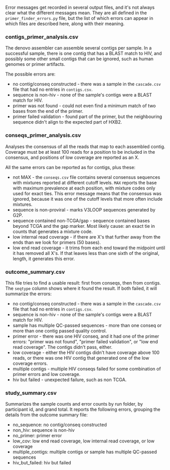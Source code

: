 Error messages get recorded in several output files, and it's not always clear
what the different messages mean. They are all defined in the
`primer_finder_errors.py` file, but the list of which errors can appear in which
files are described here, along with their meaning.

### contigs_primer_analysis.csv
The denovo assembler can assemble several contigs per sample. In a successful
sample, there is one contig that has a BLAST match to HIV, and possibly some
other small contigs that can be ignored, such as human genomes or primer
artifacts.

The possible errors are:
* no contig/conseq constructed - there was a sample in the `cascade.csv` file
  that had no entries in `contigs.csv`.
* sequence is non-hiv - none of the sample's contigs were a BLAST match for HIV.
* primer was not found - could not even find a minimum match of two bases from
  the end of the primer.
* primer failed validation - found part of the primer, but the neighbouring
  sequence didn't align to the expected part of HXB2.

### conseqs_primer_analysis.csv
Analyses the consensus of all the reads that map to each assembled contig.
Coverage must be at least 100 reads for a position to be included in the
consensus, and positions of low coverage are reported as an X.

All the same errors can be reported as for contigs, plus these:
* not MAX - the `conseqs.csv` file contains several consensus sequences with
  mixtures reported at different cutoff levels. `MAX` reports the base with
  maximum prevalence at each position, with mixture codes only used for exact
  ties. This error message means that the consensus was ignored, because it was
  one of the cutoff levels that more often include mixtures.
* sequence is non-proviral - marks V3LOOP sequences generated by G2P.
* sequence contained non-TCGA/gap - sequence contained bases beyond TCGA and the
  gap marker. Most likely cause: an exact tie in counts that generates a mixture
  code.
* low internal read coverage - if there are X's that further away from the ends
  than we look for primers (50 bases).
* low end read coverage - it trims from each end toward the midpoint until it
  has removed all X's. If that leaves less than one sixth of the original,
  length, it generates this error.

### outcome_summary.csv
This file tries to find a usable result: first from conseqs, then from contigs.
The `seqtype` column shows where it found the result. If both failed, it will
summarize the errors:
* no contig/conseq constructed - there was a sample in the `cascade.csv` file
  that had no entries in `contigs.csv`.
* sequence is non-hiv - none of the sample's contigs were a BLAST match for HIV.
* sample has multiple QC-passed sequences - more than one conseq or more than
  one contig passed quality control.
* primer error - there was one HIV conseq, and it had one of the primer errors:
  "primer was not found", "primer failed validation", or "low end read
  coverage". The contigs didn't pass, either.
* low coverage - either the HIV contigs didn't have coverage above 100 reads, or
  there was one HIV contig that generated one of the low coverage errors.
* multiple contigs - multiple HIV conseqs failed for some combination of primer
  errors and low coverage.
* hiv but failed - unexpected failure, such as non TCGA.

### study_summary.csv
Summarizes the sample counts and error counts by run folder, by participant id,
and grand total. It reports the following errors, grouping the details from the
outcome summary file:
* no_sequence: no contig/conseq constructed
* non_hiv: sequence is non-hiv
* no_primer: primer error
* low_cov: low end read coverage, low internal read coverage, or low coverage
* multiple_contigs: multiple contigs or sample has multiple QC-passed sequences
* hiv_but_failed: hiv but failed
